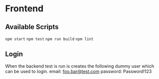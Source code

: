 # Frontend

## Available Scripts

`npm start`
`npm test`
`npm run build`
`npm lint`

## Login

When the backend test is run is creates the following dummy user which can be used to login.
email: foo.bar@test.com
password: Password!123
